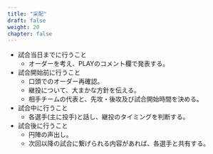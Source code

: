 ```yaml
---
title: "采配"
draft: false
weight: 20
chapter: false
---
```


- 試合当日までに行うこと
  - オーダーを考え、PLAYのコメント欄で発表する。
- 試合開始前に行うこと
  - 口頭でのオーダー再確認。
  - 継投について、大まかな方針を伝える。
  - 相手チームの代表と、先攻・後攻及び試合開始時間を決める。
- 試合中に行うこと
  - 各選手(主に投手)と話し、継投のタイミングを判断する。
- 試合後に行うこと
  - 円陣の声出し。
  - 次回以降の試合に繋げられる内容があれば、各選手と共有する。
